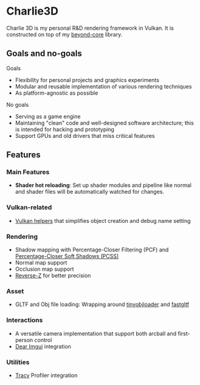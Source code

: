 # Charlie3D

Charlie 3D is my personal R&D rendering framework in Vulkan. It is constructed on top of
my [beyond-core](https://github.com/Beyond-Engine/Core) library.

## Goals and no-goals

Goals

- Flexibility for personal projects and graphics experiments
- Modular and reusable implementation of various rendering techniques
- As platform-agnostic as possible

No goals

- Serving as a game engine
- Maintaining "clean" code and well-designed software architecture; this is intended for hacking and prototyping
- Support GPUs and old drivers that miss critical features

## Features

### Main Features

- **Shader hot reloading**: Set up shader modules and pipeline like normal and shader files will be automatically
  watched for changes.

### Vulkan-related

- [Vulkan helpers](Charlie/vulkan_helpers) that simplifies object creation and debug name setting

### Rendering

- Shadow mapping with Percentage-Closer Filtering (PCF)
  and [Percentage-Closer Soft Shadows (PCSS)](https://developer.download.nvidia.cn/shaderlibrary/docs/shadow_PCSS.pdf)
- Normal map support
- Occlusion map support
- [Reverse-Z](https://developer.nvidia.com/blog/visualizing-depth-precision/) for better precision

### Asset

- GLTF and Obj file loading: Wrapping around [tinyobjloader](https://github.com/tinyobjloader/tinyobjloader)
  and [fastgltf](https://github.com/spnda/fastgltf)

### Interactions

- A versatile camera implementation that support both arcball and first-person control
- [Dear Imgui](https://github.com/ocornut/imgui) integration

### Utilities

- [Tracy](https://github.com/wolfpld/tracy) Profiler integration
